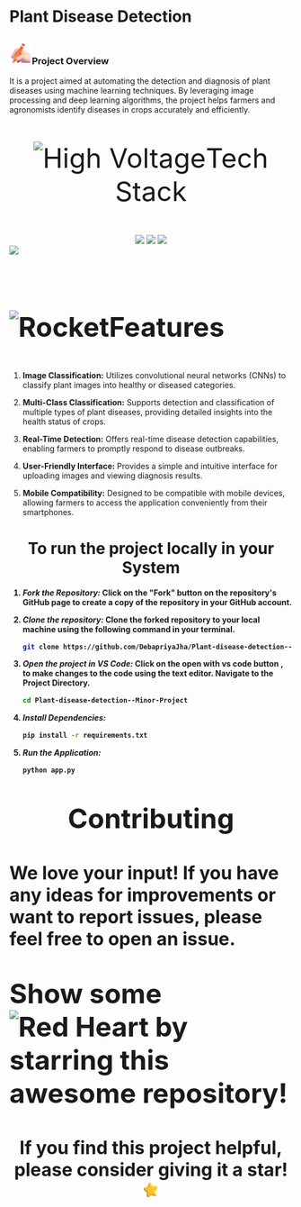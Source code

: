 # <p>Plant Disease Detection</p>
<h3><img src="https://raw.githubusercontent.com/Tarikul-Islam-Anik/tarikul-islam-anik/main/assets/images/Writing%20Hand%20Light%20Skin%20Tone.png" alt="Rocket" width="40" height="40" />Project Overview</h3>
<p style="font-family:var(--ff-philosopher);">
 It is a project aimed at automating the detection and diagnosis of plant diseases using machine learning techniques. By leveraging image processing and deep learning algorithms, the project helps farmers and agronomists identify diseases in crops accurately and efficiently.</p>

<p style="font-family:var(--ff-philosopher);font-size:3rem;text-align:center;"><img src="https://raw.githubusercontent.com/Tarikul-Islam-Anik/Animated-Fluent-Emojis/master/Emojis/Travel%20and%20places/High%20Voltage.png" alt="High Voltage" width="40" height="40" />Tech Stack</p>
<center><a href="https://developer.mozilla.org/en-US/docs/Glossary/HTML5"><img src="https://img.shields.io/badge/HTML5-E34F26.svg?style=for-the-badge&logo=HTML5&logoColor=white"></a>
<a href="https://developer.mozilla.org/en-US/docs/Web/JavaScript"><img src="https://img.shields.io/badge/JavaScript-F7DF1E.svg?style=for-the-badge&logo=JavaScript&logoColor=black"></a>
<a href="https://developer.mozilla.org/en-US/docs/Web/CSS"><img src="https://img.shields.io/badge/CSS3-1572B6.svg?style=for-the-badge&logo=CSS3&logoColor=black"></a></center>
<a href="https://jupyter.org/"><img src="https://img.shields.io/badge/Jupyter-orange.svg?style=for-the-badge&logo=Jupyter&logoColor=white"></a></center>

<br><br>

## <p style="font-size:3rem;"><img src="https://raw.githubusercontent.com/Tarikul-Islam-Anik/Animated-Fluent-Emojis/master/Emojis/Travel%20and%20places/Rocket.png" alt="Rocket" width="40" height="40" />Features</p>


1. **Image Classification:**
 Utilizes convolutional neural networks (CNNs) to classify plant images into healthy or diseased categories.

2. **Multi-Class Classification:**
 Supports detection and classification of multiple types of plant diseases, providing detailed insights into the health status of crops.
 
3. **Real-Time Detection:**
  Offers real-time disease detection capabilities, enabling farmers to promptly respond to disease outbreaks.

4. **User-Friendly Interface:**
   Provides a simple and intuitive interface for uploading images and viewing diagnosis results.
  
5. **Mobile Compatibility:**
   Designed to be compatible with mobile devices, allowing farmers to access the application conveniently from their smartphones.


<h1 align="center"><b>To run the project locally in your System<b></h1>

1. _Fork the Repository:_
   Click on the "Fork" button on the repository's GitHub page to create a copy of the repository in your GitHub account.

2. _Clone the repository:_
   Clone the forked repository to your local machine using the following command in your terminal.

   ```bash
   git clone https://github.com/DebapriyaJha/Plant-disease-detection--Minor-Project 
   ```

3. _Open the project in VS Code:_
   Click on the open with vs code button , to make changes to the code using the text editor. Navigate to the Project Directory.
   
   ```bash
   cd Plant-disease-detection--Minor-Project
   ```

5. _Install Dependencies:_
   
    ```bash
    pip install -r requirements.txt
   ```
 
7. _Run the Application:_

    ```bash
    python app.py
   ```

<p style="font-family:var(--ff-philosopher);font-size:3rem;text-align:center;"><b>Contributing

<p style="font-family:var(--ff-philosopher);font-size:2rem;">We love your input! If you have any ideas for improvements or want to report issues, please feel free to open an issue.


<p style="font-family:var(--ff-philosopher);font-size:3rem;"><b> Show some <img src="https://raw.githubusercontent.com/Tarikul-Islam-Anik/Animated-Fluent-Emojis/master/Emojis/Smilies/Red%20Heart.png" alt="Red Heart" width="40" height="40" /> by starring this awesome repository!

</div>
<center>
<h3 style="font-size:2rem;">
If you find this project helpful, please consider giving it a star! <img src="https://raw.githubusercontent.com/Tarikul-Islam-Anik/tarikul-islam-anik/main/assets/images/Star.png" width="30" height="30"></p>
</center>
